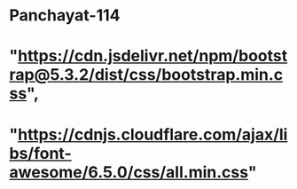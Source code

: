 # Panchayat-114
#               "https://cdn.jsdelivr.net/npm/bootstrap@5.3.2/dist/css/bootstrap.min.css",
#   "https://cdnjs.cloudflare.com/ajax/libs/font-awesome/6.5.0/css/all.min.css"
